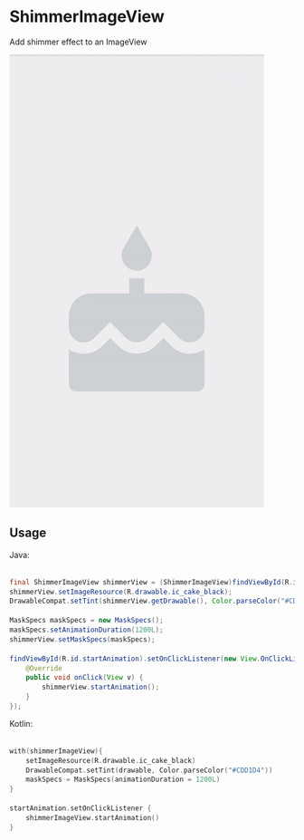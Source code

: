 # ShimmerImageView
Add shimmer effect to an ImageView


![Alt text](graphic/shimmer.gif/?raw=true "Optional Title")


## Usage

Java:

```Java

final ShimmerImageView shimmerView = (ShimmerImageView)findViewById(R.id.shimmerImageView);
shimmerView.setImageResource(R.drawable.ic_cake_black);
DrawableCompat.setTint(shimmerView.getDrawable(), Color.parseColor("#CDD1D4"));

MaskSpecs maskSpecs = new MaskSpecs();
maskSpecs.setAnimationDuration(1200L);
shimmerView.setMaskSpecs(maskSpecs);

findViewById(R.id.startAnimation).setOnClickListener(new View.OnClickListener() {
    @Override
    public void onClick(View v) {
        shimmerView.startAnimation();
    }
});
```

Kotlin:

```Kotlin

with(shimmerImageView){
    setImageResource(R.drawable.ic_cake_black)
    DrawableCompat.setTint(drawable, Color.parseColor("#CDD1D4"))
    maskSpecs = MaskSpecs(animationDuration = 1200L)
}

startAnimation.setOnClickListener {
    shimmerImageView.startAnimation()
}
```